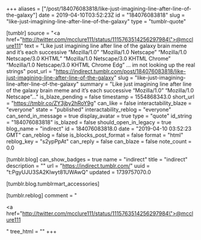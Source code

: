 +++
aliases = ["/post/184076083818/like-just-imagining-line-after-line-of-the-galaxy"]
date = 2019-04-10T03:52:23Z
id = "184076083818"
slug = "like-just-imagining-line-after-line-of-the-galaxy"
type = "tumblr-quote"

[tumblr]
source = "<a href=\"http://twitter.com/mcclure111/status/1115763514256297984\">@mcclure111</a>"
text = "Like just imagining line after line of the galaxy brain meme and it&rsquo;s each successive &ldquo;Mozilla/1.0&rdquo; &ldquo;Mozilla/1.0 Netscape&rdquo; &ldquo;Mozilla/1.0 Netscape/3.0 KHTML&rdquo; &ldquo;Mozilla/1.0 Netscape/3.0 KHTML Chrome&rdquo; &ldquo;Mozilla/1.0 Netscape/3.0 KHTML Chrome Edg&rdquo; … im not looking up the real strings"
post_url = "https://indirect.tumblr.com/post/184076083818/like-just-imagining-line-after-line-of-the-galaxy"
slug = "like-just-imagining-line-after-line-of-the-galaxy"
summary = "Like just imagining line after line of the galaxy brain meme and it’s each successive “Mozilla/1.0” “Mozilla/1.0 Netscape”..."
is_blaze_pending = false
timestamp = 1554868343.0
short_url = "https://tmblr.co/ZY3jby2hRoY9g"
can_like = false
interactability_blaze = "everyone"
state = "published"
interactability_reblog = "everyone"
can_send_in_message = true
display_avatar = true
type = "quote"
id_string = "184076083818"
is_blazed = false
should_open_in_legacy = true
blog_name = "indirect"
id = 184076083818.0
date = "2019-04-10 03:52:23 GMT"
can_reblog = false
is_blocks_post_format = false
format = "html"
reblog_key = "s2ypPpAt"
can_reply = false
can_blaze = false
note_count = 0.0

[tumblr.blog]
can_show_badges = true
name = "indirect"
title = "indirect"
description = ""
url = "https://indirect.tumblr.com/"
uuid = "t:PgyUJU3SA2Klwyt81UWAwQ"
updated = 1739757070.0

[tumblr.blog.tumblrmart_accessories]

[tumblr.reblog]
comment = "<p><a href=\"http://twitter.com/mcclure111/status/1115763514256297984\">@mcclure111</a></p>"
tree_html = ""
+++
